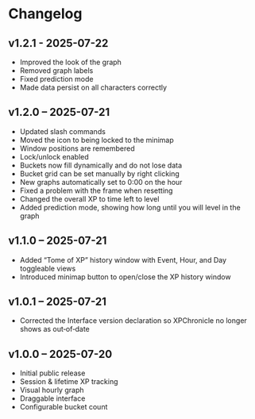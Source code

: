 # Changelog

## v1.2.1 - 2025-07-22
- Improved the look of the graph
- Removed graph labels
- Fixed prediction mode
- Made data persist on all characters correctly

## v1.2.0 – 2025-07-21
- Updated slash commands
- Moved the icon to being locked to the minimap
- Window positions are remembered
- Lock/unlock enabled
- Buckets now fill dynamically and do not lose data
- Bucket grid can be set manually by right clicking
- New graphs automatically set to 0:00 on the hour
- Fixed a problem with the frame when resetting
- Changed the overall XP to time left to level
- Added prediction mode, showing how long until you will level in the graph

## v1.1.0 – 2025-07-21
- Added “Tome of XP” history window with Event, Hour, and Day toggleable views  
- Introduced minimap button to open/close the XP history window  

## v1.0.1 – 2025-07-21
- Corrected the Interface version declaration so XPChronicle no longer shows as out‑of‑date

## v1.0.0 – 2025-07-20
- Initial public release  
- Session & lifetime XP tracking  
- Visual hourly graph  
- Draggable interface  
- Configurable bucket count

